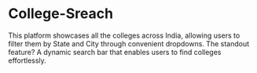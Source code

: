# College-Sreach
This platform showcases all the colleges across India, allowing users to filter them by State and City through convenient dropdowns. The standout feature? A dynamic search bar that enables users to find colleges effortlessly.

